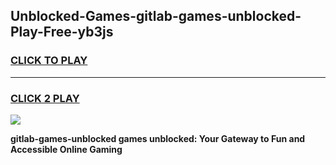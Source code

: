 
## Unblocked-Games-gitlab-games-unblocked-Play-Free-yb3js
<h3>
<a href="https://premium76.site?title=gitlab-games-unblocked&ref=17A">CLICK TO PLAY</a></h3>
<hr>

<h3>
<a href="https://premium76.site?title=gitlab-games-unblocked&ref=17A">CLICK 2 PLAY</a>
  
</h3>

<a href="https://premium76.site?title=gitlab-games-unblocked&ref=17A"><img src="https://clearcache.store/games.png"></a>


**gitlab-games-unblocked games unblocked: Your Gateway to Fun and Accessible Online Gaming**
